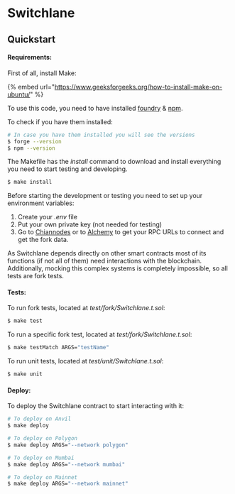 # Switchlane

## Quickstart

#### Requirements:

First of all, install Make:

{% embed url="https://www.geeksforgeeks.org/how-to-install-make-on-ubuntu/" %}

To use this code, you need to have installed [foundry](https://github.com/crisgarner/awesome-foundry) & [npm](https://nodejs.org/en).

To check if you have them installed:

```bash
# In case you have them installed you will see the versions
$ forge --version
$ npm --version
```

The Makefile has the _install_ command to download and install everything you need to start testing and developing.

```bash
$ make install
```

Before starting the development or testing you need to set up your environment variables:

1. Create your _.env_ file
2. Put your own private key (not needed for testing)
3. Go to [Chiannodes](https://app.chainnodes.org/) or to [Alchemy](https://www.alchemy.com/) to get your RPC URLs to connect and get the fork data.

As Switchlane depends directly on other smart contracts most of its functions (if not all of them) need interactions with the blockchain. Additionally, mocking this complex systems is completely impossible, so all tests are fork tests.

#### Tests:

To run fork tests, located at _test/fork/Switchlane.t.sol_:

```bash
$ make test
```

To run a specific fork test, located at _test/fork/Switchlane.t.sol_:

```bash
$ make testMatch ARGS="testName"
```

To run unit tests, located at _test/unit/Switchlane.t.sol_:

```bash
$ make unit
```

#### Deploy:

To deploy the Switchlane contract to start interacting with it:

```bash
# To deploy on Anvil
$ make deploy

# To deploy on Polygon
$ make deploy ARGS="--network polygon"

# To deploy on Mumbai
$ make deploy ARGS="--network mumbai"

# To deploy on Mainnet
$ make deploy ARGS="--network mainnet"
```
